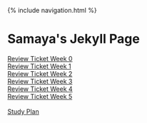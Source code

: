 {% include navigation.html %}
# Samaya's Jekyll Page
<a href="https://github.com/samayass/Tri3-Samaya/issues/1">Review Ticket Week 0</a><br>
<a href="https://github.com/samayass/Tri3-Samaya/issues/2">Review Ticket Week 1</a><br>
<a href="https://github.com/samayass/Tri3-Samaya/issues/4">Review Ticket Week 2</a><br>
<a href="https://github.com/samayass/Tri3-Samaya/issues/5">Review Ticket Week 3</a><br>
<a href="https://github.com/samayass/Tri3-Samaya/issues/6">Review Ticket Week 4</a><br>
<a href="https://github.com/samayass/Tri3-Samaya/issues/8">Review Ticket Week 5</a><br>
<br>
<a href="https://github.com/samayass/Tri3-Samaya/issues/7">Study Plan</a><br>




